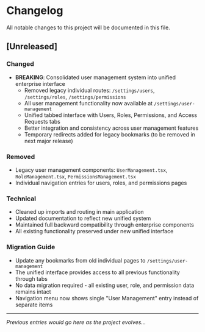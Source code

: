 # Changelog

All notable changes to this project will be documented in this file.

## [Unreleased]

### Changed
- **BREAKING**: Consolidated user management system into unified enterprise interface
  - Removed legacy individual routes: `/settings/users`, `/settings/roles`, `/settings/permissions`
  - All user management functionality now available at `/settings/user-management`
  - Unified tabbed interface with Users, Roles, Permissions, and Access Requests tabs
  - Better integration and consistency across user management features
  - Temporary redirects added for legacy bookmarks (to be removed in next major release)

### Removed  
- Legacy user management components: `UserManagement.tsx`, `RoleManagement.tsx`, `PermissionsManagement.tsx`
- Individual navigation entries for users, roles, and permissions pages

### Technical
- Cleaned up imports and routing in main application
- Updated documentation to reflect new unified system
- Maintained full backward compatibility through enterprise components
- All existing functionality preserved under new unified interface

### Migration Guide
- Update any bookmarks from old individual pages to `/settings/user-management`
- The unified interface provides access to all previous functionality through tabs
- No data migration required - all existing user, role, and permission data remains intact
- Navigation menu now shows single "User Management" entry instead of separate items

---

*Previous entries would go here as the project evolves...*